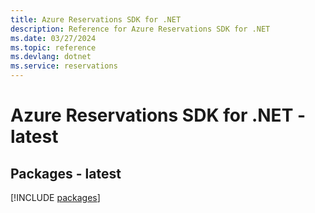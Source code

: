 ```yaml
---
title: Azure Reservations SDK for .NET
description: Reference for Azure Reservations SDK for .NET
ms.date: 03/27/2024
ms.topic: reference
ms.devlang: dotnet
ms.service: reservations
---
```

# Azure Reservations SDK for .NET - latest
## Packages - latest
[!INCLUDE [packages](reservations-index.md)]